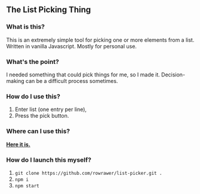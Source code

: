## The List Picking Thing

### What is this?

This is an extremely simple tool for picking one or more elements from a list. Written in vanilla Javascript. Mostly for personal use.

### What's the point?

I needed something that could pick things for me, so I made it. Decision-making can be a difficult process sometimes.

### How do I use this?

1. Enter list (one entry per line),
2. Press the pick button.

### Where can I use this?

**[Here it is.](https://rowrawer.com:5455/)**

### How do I launch this myself?

1. `git clone https://github.com/rowrawer/list-picker.git .`
2. `npm i`
3. `npm start`
